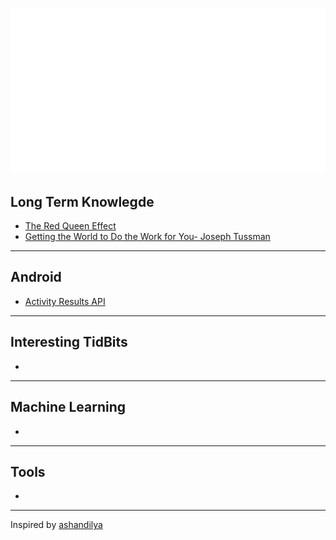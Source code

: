 ![banner](./banner.png)

## Long Term Knowlegde
- [The Red Queen Effect](https://fundooprofessor.wordpress.com/2012/09/16/red_queen/)
- [Getting the World to Do the Work for You- Joseph Tussman](https://fs.blog/2016/02/joseph-tussman/)
---
## Android
- [Activity Results API](https://android.jlelse.eu/activity-results-api-69be5a225e86)
---
## Interesting TidBits
- 
---
## Machine Learning
-
---
## Tools
- 
---
Inspired by [ashandilya](https://github.com/ashandilya)
